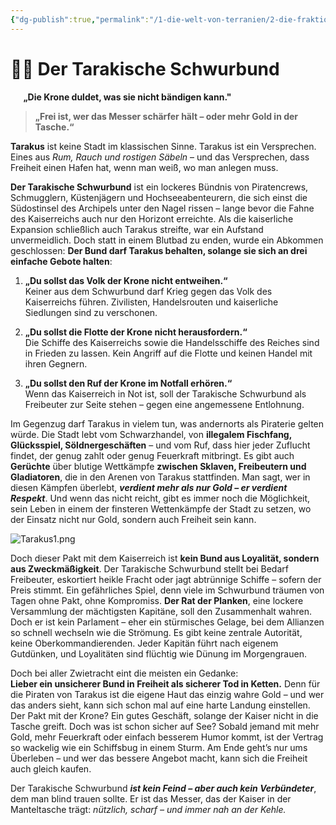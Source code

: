 ```yaml
---
{"dg-publish":true,"permalink":"/1-die-welt-von-terranien/2-die-fraktionen/2-kleinere-gruppierungen/tarakische-schwurbund/"}
---
```


# 🏴‍☠️ **Der Tarakische Schwurbund**
$\quad$
**„Die Krone duldet, was sie nicht bändigen kann."**

>**„Frei ist, wer das Messer schärfer hält – oder mehr Gold in der Tasche.“**


**Tarakus** ist keine Stadt im klassischen Sinne. Tarakus ist ein Versprechen. Eines aus *Rum, Rauch und rostigen Säbeln* – und das Versprechen, dass Freiheit einen Hafen hat, wenn man weiß, wo man anlegen muss.

**Der Tarakische Schwurbund** ist ein lockeres Bündnis von Piratencrews, Schmugglern, Küstenjägern und Hochseeabenteurern, die sich einst die Südostinsel des Archipels unter den Nagel rissen – lange bevor die Fahne des Kaiserreichs auch nur den Horizont erreichte. Als die kaiserliche Expansion schließlich auch Tarakus streifte, war ein Aufstand unvermeidlich. Doch statt in einem Blutbad zu enden, wurde ein Abkommen geschlossen: **Der Bund darf Tarakus behalten, solange sie sich an drei einfache Gebote halten**:

1. **„Du sollst das Volk der Krone nicht entweihen.“**  
    Keiner aus dem Schwurbund darf Krieg gegen das Volk des Kaiserreichs führen. Zivilisten, Handelsrouten und kaiserliche Siedlungen sind zu verschonen.
    
2. **„Du sollst die Flotte der Krone nicht herausfordern.“**  
    Die Schiffe des Kaiserreichs sowie die Handelsschiffe des Reiches sind in Frieden zu lassen. Kein Angriff auf die Flotte und keinen Handel mit ihren Gegnern.
    
3. **„Du sollst den Ruf der Krone im Notfall erhören.“**  
    Wenn das Kaiserreich in Not ist, soll der Tarakische Schwurbund als Freibeuter zur Seite stehen – gegen eine angemessene Entlohnung.
    

Im Gegenzug darf Tarakus in vielem tun, was andernorts als Piraterie gelten würde. Die Stadt lebt vom Schwarzhandel, von **illegalem Fischfang, Glücksspiel, Söldnergeschäften** – und vom Ruf, dass hier jeder Zuflucht findet, der genug zahlt oder genug Feuerkraft mitbringt. Es gibt auch **Gerüchte** über blutige Wettkämpfe **zwischen Sklaven, Freibeutern und Gladiatoren**, die in den Arenen von Tarakus stattfinden. Man sagt, wer in diesen Kämpfen überlebt, ***verdient mehr als nur Gold – er verdient Respekt***. Und wenn das nicht reicht, gibt es immer noch die Möglichkeit, sein Leben in einem der finsteren Wettenkämpfe der Stadt zu setzen, wo der Einsatz nicht nur Gold, sondern auch Freiheit sein kann. 

![Tarakus1.png](/img/user/4%20Dateien/Tarakus1.png)

Doch dieser Pakt mit dem Kaiserreich ist **kein Bund aus Loyalität, sondern aus Zweckmäßigkeit**. Der Tarakische Schwurbund stellt bei Bedarf Freibeuter, eskortiert heikle Fracht oder jagt abtrünnige Schiffe – sofern der Preis stimmt. Ein gefährliches Spiel, denn viele im Schwurbund träumen von Tagen ohne Pakt, ohne Kompromiss.
**Der Rat der Planken**, eine lockere Versammlung der mächtigsten Kapitäne, soll den Zusammenhalt wahren. Doch er ist kein Parlament – eher ein stürmisches Gelage, bei dem Allianzen so schnell wechseln wie die Strömung. Es gibt keine zentrale Autorität, keine Oberkommandierenden. Jeder Kapitän führt nach eigenem Gutdünken, und Loyalitäten sind flüchtig wie Dünung im Morgengrauen.

Doch bei aller Zwietracht eint die meisten ein Gedanke:  
**Lieber ein unsicherer Bund in Freiheit als sicherer Tod in Ketten.**
Denn für die Piraten von Tarakus ist die eigene Haut das einzig wahre Gold – und wer das anders sieht, kann sich schon mal auf eine harte Landung einstellen. Der Pakt mit der Krone? Ein gutes Geschäft, solange der Kaiser nicht in die Tasche greift. Doch was ist schon sicher auf See? Sobald jemand mit mehr Gold, mehr Feuerkraft oder einfach besserem Humor kommt, ist der Vertrag so wackelig wie ein Schiffsbug in einem Sturm. Am Ende geht’s nur ums Überleben – und wer das bessere Angebot macht, kann sich die Freiheit auch gleich kaufen.

Der Tarakische Schwurbund ***ist kein Feind – aber auch kein Verbündeter***, dem man blind trauen sollte. Er ist das Messer, das der Kaiser in der Manteltasche trägt: *nützlich, scharf – und immer nah an der Kehle.*